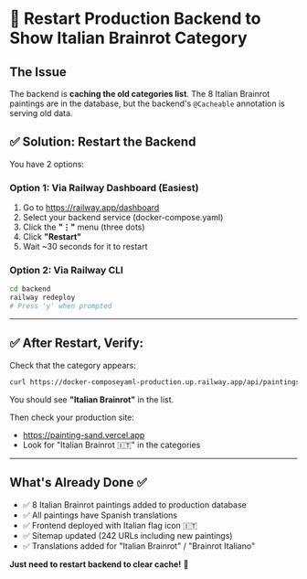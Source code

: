 # 🔄 Restart Production Backend to Show Italian Brainrot Category

## The Issue

The backend is **caching the old categories list**. The 8 Italian Brainrot paintings are in the database, but the backend's `@Cacheable` annotation is serving old data.

## ✅ Solution: Restart the Backend

You have 2 options:

### Option 1: Via Railway Dashboard (Easiest)

1. Go to https://railway.app/dashboard
2. Select your backend service (docker-compose.yaml)
3. Click the **"⋮"** menu (three dots)
4. Click **"Restart"**
5. Wait ~30 seconds for it to restart

### Option 2: Via Railway CLI

```bash
cd backend
railway redeploy
# Press 'y' when prompted
```

---

## ✅ After Restart, Verify:

Check that the category appears:

```bash
curl https://docker-composeyaml-production.up.railway.app/api/paintings/categories
```

You should see **"Italian Brainrot"** in the list.

Then check your production site:
- https://painting-sand.vercel.app
- Look for "Italian Brainrot 🇮🇹" in the categories

---

## What's Already Done ✅

- ✅ 8 Italian Brainrot paintings added to production database
- ✅ All paintings have Spanish translations
- ✅ Frontend deployed with Italian flag icon 🇮🇹
- ✅ Sitemap updated (242 URLs including new paintings)
- ✅ Translations added for "Italian Brainrot" / "Brainrot Italiano"

**Just need to restart backend to clear cache!** 🚀





